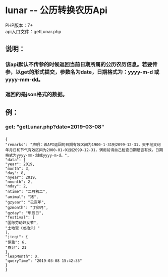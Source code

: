# lunar -- 公历转换农历Api

PHP版本：7+ <br>
api入口文件：getLunar.php

## 说明：
### 该api默认不传参的时候返回当前日期所属的公历农历信息。若要传参，以get的形式提交，参数名为date，日期格式为：yyyy-m-d 或 yyyy-mm-dd。
### 返回的是json格式的数据。

## 例：
### get: "getLunar.php?date=2019-03-08"
### 
```
{
"remarks": "声明：该API返回的日期有效区间为1900-1-31到2099-12-31，天干地支纪年月日和节气有效区间为2000-01-01到2099-12-31，调用前请自己检查日期是否有效。日期格式为yyyy-mm-dd或yyyy-m-d。",
"data": {
"year": 2019,
"month": 3,
"day": 8,
"nyear": 2019,
"nmonth": 2,
"nday": 2,
"ntime": "二月初二",
"animal": "猪",
"gzyear": "己亥年",
"gzmonth": "丁卯月",
"gzday": "甲辰日",
"festival": [
"国际劳动妇女节",
"土地诞（龙抬头）"
],
"jieqi": {
"惊蛰": 6,
"春分": 21
},
"leapMonth": 0,
"queryTime": "2019-03-08 15:42:35"
}
}
```
